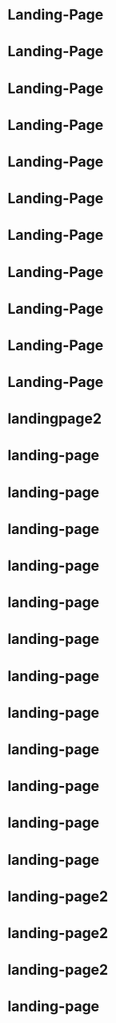 # Landing-Page
# Landing-Page
# Landing-Page
# Landing-Page
# Landing-Page
# Landing-Page
# Landing-Page
# Landing-Page
# Landing-Page
# Landing-Page
# Landing-Page
# landingpage2
# landing-page
# landing-page
# landing-page
# landing-page
# landing-page
# landing-page
# landing-page
# landing-page
# landing-page
# landing-page
# landing-page
# landing-page
# landing-page2
# landing-page2
# landing-page2
# landing-page
